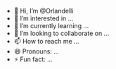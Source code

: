 - 👋 Hi, I’m @Orlandelli
- 👀 I’m interested in ...
- 🌱 I’m currently learning ...
- 💞️ I’m looking to collaborate on ...
- 📫 How to reach me ...
- 😄 Pronouns: ...
- ⚡ Fun fact: ...

<!---
Orlandelli/Orlandelli is a ✨ special ✨ repository because its `README.md` (this file) appears on your GitHub profile.
You can click the Preview link to take a look at your changes.
--->
